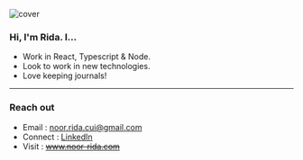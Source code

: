 ![cover](https://user-images.githubusercontent.com/45927330/124398387-73000480-dce3-11eb-8b53-1dd0068382b7.png)

### Hi, I'm Rida. I...
- Work in React, Typescript & Node.
- Look to work in new technologies.
- Love keeping journals!
---
### Reach out
- Email : noor.rida.cui@gmail.com
- Connect : [LinkedIn](https://www.linkedin.com/in/noor-rida-0ba8771a6/)
- Visit : ~~www.noor-rida.com~~

<!--
**loralridz/loralridz** is a ✨ _special_ ✨ repository because its `README.md` (this file) appears on your GitHub profile.

# H1
## H2
### H3
Here are some ideas to get you started:

- 🔭 I’m currently working on ...
- 🌱 I’m currently learning ...
- 👯 I’m looking to collaborate on ...
- 🤔 I’m looking for help with ...
- 💬 Ask me about ...
- 📫 How to reach me: ...
- 😄 Pronouns: ...
- ⚡ Fun fact: ...
-->
